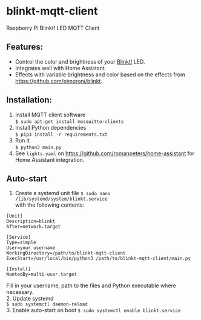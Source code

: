 # blinkt-mqtt-client
Raspberry Pi Blinkt! LED MQTT Client

## Features:
- Control the color and brightness of your [Blinkt!](https://shop.pimoroni.com/products/blinkt) LED.
- Integrates well with Home Assistant.
- Effects with variable brightness and color based on the effects from https://github.com/pimoroni/blinkt.

## Installation:
1. Install MQTT client software  
`$ sudo apt-get install mosquitto-clients`  
1. Install Python dependencies  
`$ pip3 install -r requirements.txt`  
1. Run it  
`$ python3 main.py`  
1. See `lights.yaml` on https://github.com/romanpeters/home-assistant for Home Assistant integration.

## Auto-start
1. Create a systemd unit file
`$ sudo nano /lib/systemd/system/blinkt.service`  
with the following contents: 

```
[Unit]
Description=blinkt
After=network.target

[Service]
Type=simple
User=your username
WorkingDirectory=/path/to/blinkt-mqtt-client
ExecStart=/usr/local/bin/python3 /path/to/blinkt-mqtt-client/main.py

[Install]
WantedBy=multi-user.target
```  
Fill in your username, path to the files and Python executable where necessary.  
2. Update systemd  
`$ sudo systemctl daemon-reload`  
3. Enable auto-start on boot
`$ sudo systemctl enable blinkt.service`
